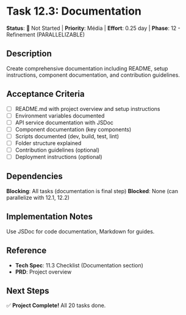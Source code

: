 # Task 12.3: Documentation

**Status**: 🔵 Not Started | **Priority**: Média | **Effort**: 0.25 day | **Phase**: 12 - Refinement (PARALLELIZABLE)

## Description
Create comprehensive documentation including README, setup instructions, component documentation, and contribution guidelines.

## Acceptance Criteria
- [ ] README.md with project overview and setup instructions
- [ ] Environment variables documented
- [ ] API service documentation with JSDoc
- [ ] Component documentation (key components)
- [ ] Scripts documented (dev, build, test, lint)
- [ ] Folder structure explained
- [ ] Contribution guidelines (optional)
- [ ] Deployment instructions (optional)

## Dependencies
**Blocking**: All tasks (documentation is final step)
**Blocked**: None (can parallelize with 12.1, 12.2)

## Implementation Notes
Use JSDoc for code documentation, Markdown for guides.

## Reference
- **Tech Spec**: 11.3 Checklist (Documentation section)
- **PRD**: Project overview

## Next Steps
✅ **Project Complete!** All 20 tasks done.
